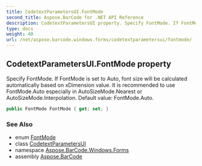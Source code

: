 ```yaml
---
title: CodetextParametersUI.FontMode
second_title: Aspose.BarCode for .NET API Reference
description: CodetextParametersUI property. Specify FontMode. If FontMode is set to Auto font size will be calculated automatically based on xDimension value. It is recommended to use FontMode.Auto especially in AutoSizeMode.Nearest or AutoSizeMode.Interpolation. Default value FontMode.Auto
type: docs
weight: 40
url: /net/aspose.barcode.windows.forms/codetextparametersui/fontmode/
---
```

## CodetextParametersUI.FontMode property

Specify FontMode. If FontMode is set to Auto, font size will be calculated automatically based on xDimension value. It is recommended to use FontMode.Auto especially in AutoSizeMode.Nearest or AutoSizeMode.Interpolation. Default value: FontMode.Auto.

```csharp
public FontMode FontMode { get; set; }
```

### See Also

* enum [FontMode](../../../aspose.barcode.generation/fontmode/)
* class [CodetextParametersUI](../)
* namespace [Aspose.BarCode.Windows.Forms](../../../aspose.barcode.windows.forms/)
* assembly [Aspose.BarCode](../../../)


